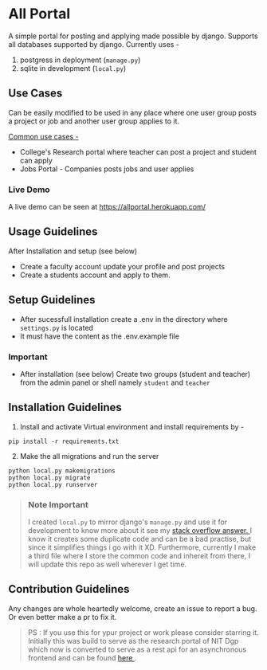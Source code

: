 # All Portal

A simple portal for posting and applying made possible by django. Supports all databases supported by django. 
Currently uses - 
1. postgress in deployment (```manage.py```)
2. sqlite in development (```local.py```)

## Use Cases 

<p>
Can be easily modified to be used in any place where one user group posts a project or job and another user group applies to it. 
</p>

<u>Common use cases - </u>
- College's Research portal where teacher can post a project and student can apply
- Jobs Portal - Companies posts jobs and user applies 

### Live Demo

A live demo can be seen at <a href="https://allportal.herokuapp.com/">https://allportal.herokuapp.com/</a>

## Usage Guidelines

<p>
After Installation and setup (see below)
</p>

- Create a faculty account update your profile and post projects
- Create a students account and apply to them.


## Setup Guidelines 

- After sucessfull installation create a .env in the directory where ```settings.py``` is located 
- It must have the content as the .env.example file

### Important
- After installation (see below) Create two groups (student and teacher) from the admin panel or shell namely ```student``` and ```teacher```



## Installation Guidelines

1. Install and activate Virtual environment and install requirements by - 
```
pip install -r requirements.txt
```
2. Make the all migrations and run the server
```
python local.py makemigrations
python local.py migrate
python local.py runserver
```

> ### Note Important
> I created ```local.py``` to mirror django's ```manage.py``` and use it for development to know more about it see my <a href="https://stackoverflow.com/questions/68766668/django-best-practice-for-running-switching-dev-debug-product-mode/68766902#68766902"> stack overflow answer. </a>
> I know it creates some duplicate code and can be a bad practise, but since it simplifies things i go with it XD.
> Furthermore, currently I make a third file where I store the common code and inhereit from there, I will update this repo as well wherever I get time.


## Contribution Guidelines 

Any changes are whole heartedly welcome, create an issue to report a bug. Or even better make a pr to fix it. 

> PS : If you use this for ypur project or work please consider starring it.
> Initially this was build to serve as the research portal of NIT Dgp which now is converted to serve as a rest api for an asynchronous frontend and can be found <a href="https://github.com/sa-y-an/rportal1"> here </a>. 

